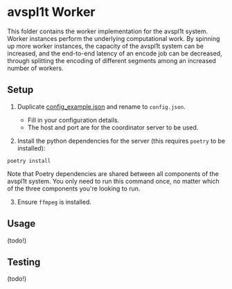 # avspl1t Worker

This folder contains the worker implementation for the avspl1t system. Worker instances perform the underlying computational work. By spinning up more worker instances, the capacity of the avspl1t system can be increased, and the end-to-end latency of an encode job can be decreased, through splitting the encoding of different segments among an increased number of workers.

## Setup

1. Duplicate [config_example.json](config_example.json) and rename to `config.json`.

   - Fill in your configuration details.
   - The host and port are for the coordinator server to be used.

2. Install the python dependencies for the server (this requires `poetry` to be installed):

```
poetry install
```

Note that Poetry dependencies are shared between all components of the avspl1t system. You only need to run this command once, no matter which of the three components you're looking to run.

3. Ensure `ffmpeg` is installed.

## Usage

(todo!)

## Testing

(todo!)
